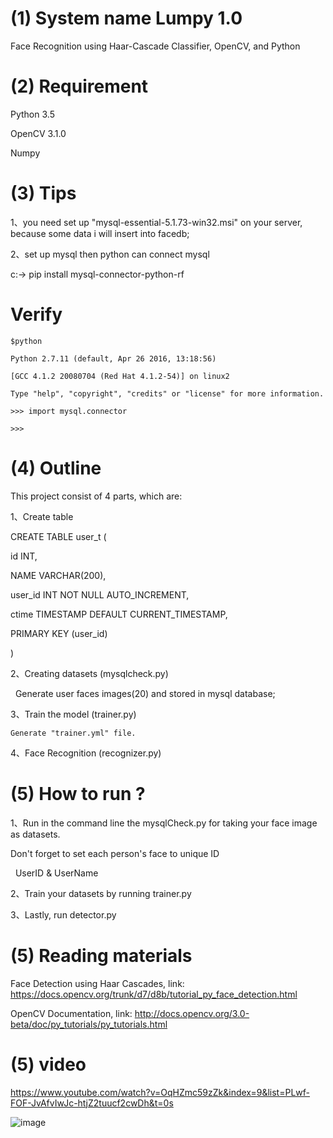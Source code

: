 # (1) System name Lumpy 1.0
Face Recognition using Haar-Cascade Classifier, OpenCV, and Python

# (2) Requirement
Python 3.5

OpenCV 3.1.0

Numpy

# (3) Tips
1、you need set up "mysql-essential-5.1.73-win32.msi" on your server, because some data i will insert into facedb;

2、set up mysql then python can connect mysql

   c:-> pip install mysql-connector-python-rf
   
   # Verify
   
    $python
    
    Python 2.7.11 (default, Apr 26 2016, 13:18:56)
    
    [GCC 4.1.2 20080704 (Red Hat 4.1.2-54)] on linux2
    
    Type "help", "copyright", "credits" or "license" for more information.
    
    >>> import mysql.connector
    
    >>>


# (4) Outline

This project consist of 4 parts, which are:

1、Create table

   CREATE TABLE user_t (

   id INT,

   NAME VARCHAR(200),

   user_id INT NOT NULL AUTO_INCREMENT,

   ctime TIMESTAMP DEFAULT CURRENT_TIMESTAMP,

   PRIMARY KEY (user_id)

   )


2、Creating datasets (mysqlcheck.py)

    Generate user faces images(20) and stored in mysql database;
    
3、Train the model (trainer.py)

    Generate "trainer.yml" file.
    
4、Face Recognition (recognizer.py)



# (5) How to run ?

1、Run in the command line the mysqlCheck.py for taking your face image as datasets. 

   Don't forget to set each person's face to unique ID  

   UserID & UserName 
   
2、Train your datasets by running trainer.py

3、Lastly, run detector.py


# (5) Reading materials

Face Detection using Haar Cascades, link: https://docs.opencv.org/trunk/d7/d8b/tutorial_py_face_detection.html

OpenCV Documentation, link: http://docs.opencv.org/3.0-beta/doc/py_tutorials/py_tutorials.html


# (5) video

https://www.youtube.com/watch?v=OqHZmc59zZk&index=9&list=PLwf-FOF-JvAfvIwJc-htjZ2tuucf2cwDh&t=0s

![image](https://github.com/SparkSqlMVP/Lumpy/blob/master/face%20recognition.gif)

